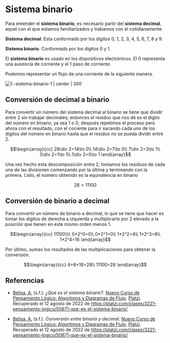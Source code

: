 # Sistema binario

Para entender el **sistema binario**, es necesario partir del **sistema decimal**, aquel con el que estamos familiarizados y trabamos con él cotidianamente.

**Sistema decimal**: Esta conformado por los dígitos 0, 1, 2, 3, 4, 5, 6, 7, 8 y 9.

**Sistema binario**. Conformado por los dígitos 0 y 1.

El **sistema binario** es usado en los dispositivos electrónicos. El 0 representa una ausencia de corriente y el 1 paso de corriente.

Podemos representar un flujo de una corriente de la siguiente manera.

![1.-sistema-binario-1 | center | 300](img/1-sistema-binario-1.webp)

## Conversión de decimal a binario

Para convertir un número del sistema decimal al binario se tiene que dividir entre 2 sin trabajar decimales; entonces el residuo que nos dé es el dígito del número en binario, ya sea 1 o 0; después repetimos el proceso pero ahora con el resultado, con el cociente para ir sacando cada uno de los dígitos del número en binario hasta que el residuo no se pueda dividir entre 2.

$$\begin{array}{cc}
	28\div 2=14\to 0\\
	14\div 2=7\to 0\\
	7\div 2=3\to 1\\
	3\div 2=1\to 1\\
	1\div 2=0\to 1
\end{array}$$

Una vez hecho esta descomposición entre 2, tomamos los residuos de cada una de las divisiones comenzando por la última y terminando con la primera. Listo, el número obtenido es la equivalencia en binario

$$28=11100$$

## Conversión de binario a decimal

Para convertir un número de binario a decimal, lo que se tiene que hacer es tomar los dígitos de derecha a izquierda y multiplicarlo por 2 elevado a la posición que tienen en este mismo orden menos 1.

$$\begin{array}{cc}
	11100\\\\
	0*2^0=0\\
	0*2^1=0\\
	1*2^2=4\\
	1*2^3=8\\
	1*2^4=16
\end{array}$$

Por último, sumas los resultados de las multiplicaciones para obtener la conversión.

$$\begin{array}{cc}
	4+8+16=28\\
	11100=28
\end{array}$$

## Referencias

- [Belisa, A.](https://platzi.com/profesores/anabelisam_/) (s.f.). _¿Qué es el sistema binario?_. [Nuevo Curso de Pensamiento Lógico: Algoritmos y Diagramas de Flujo](https://platzi.com/cursos/pensamiento-logico/). [Platzi](https://platzi.com/home). Recuperado el 12 agosto de 2022 de https://platzi.com/clases/3221-pensamiento-logico/50671-que-es-el-sistema-binario/

- [Belisa, A.](https://platzi.com/profesores/anabelisam_/) (s.f.). _Conversión entre binario y decimal_. [Nuevo Curso de Pensamiento Lógico: Algoritmos y Diagramas de Flujo](https://platzi.com/cursos/pensamiento-logico/). [Platzi](https://platzi.com/home). Recuperado el 12 agosto de 2022 de https://platzi.com/clases/3221-pensamiento-logico/50671-que-es-el-sistema-binario/
